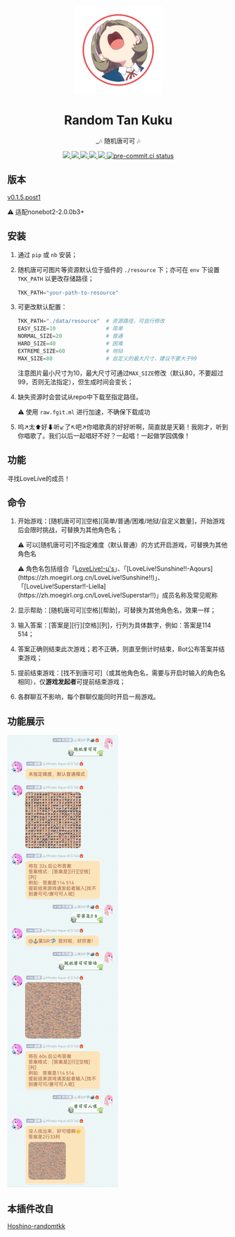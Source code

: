 <div align="center">
    <img width="200" src="tkk_logo.png" alt="logo"></br>

# Random Tan Kuku

_🎶 随机唐可可 🎶


</div>
<p align="center">
  
  <a href="https://github.com/MinatoAquaCrews/nonebot_plugin_randomtkk/blob/master/LICENSE">
    <img src="https://img.shields.io/github/license/MinatoAquaCrews/nonebot_plugin_randomtkk?color=blue">
  </a>

  <a href="https://github.com/nonebot/nonebot2">
    <img src="https://img.shields.io/badge/nonebot2-2.0.0b3+-green">
  </a>

  <a href="https://github.com/MinatoAquaCrews/nonebot_plugin_randomtkk/releases/tag/v0.1.5.post1">
    <img src="https://img.shields.io/github/v/release/MinatoAquaCrews/nonebot_plugin_randomtkk?color=orange">
  </a>

  <a href="https://www.codefactor.io/repository/github/MinatoAquaCrews/nonebot_plugin_randomtkk">
    <img src="https://img.shields.io/codefactor/grade/github/MinatoAquaCrews/nonebot_plugin_randomtkk/master?color=red">
  </a>

  <a href="https://github.com/MinatoAquaCrews/nonebot_plugin_randomtkk">
    <img src="https://img.shields.io/pypi/dm/nonebot_plugin_randomtkk">
  </a>

  <a href="https://results.pre-commit.ci/latest/github/MinatoAquaCrews/nonebot_plugin_randomtkk/master">
	<img src="https://results.pre-commit.ci/badge/github/MinatoAquaCrews/nonebot_plugin_randomtkk/master.svg" alt="pre-commit.ci status">
  </a>
  
</p>

## 版本

[v0.1.5.post1](https://github.com/MinatoAquaCrews/nonebot_plugin_randomtkk/releases/tag/v0.1.5.post1)

⚠ 适配nonebot2-2.0.0b3+

## 安装

1. 通过 `pip` 或 `nb` 安装；

2. 随机唐可可图片等资源默认位于插件的 `./resource` 下；亦可在 `env` 下设置 `TKK_PATH` 以更改存储路径；

    ```python
    TKK_PATH="your-path-to-resource"
    ```

3. 可更改默认配置：

    ```python
    TKK_PATH="./data/resource"  # 资源路径，可自行修改
    EASY_SIZE=10                # 简单
    NORMAL_SIZE=20              # 普通
    HARD_SIZE=40                # 困难
    EXTREME_SIZE=60             # 地狱
    MAX_SIZE=80                 # 自定义的最大尺寸，建议不要大于99
    ```

    注意图片最小尺寸为10，最大尺寸可通过`MAX_SIZE`修改（默认80，不要超过99，否则无法指定），但生成时间会变长；
    
4. 缺失资源时会尝试从repo中下载至指定路径。

    ⚠ 使用 `raw.fgit.ml` 进行加速，不确保下载成功

5. 呜↗太⬆好⬇听↙了↖吧↗你唱歌真的好好听啊，简直就是天籁！我刚才，听到你唱歌了。我们以后一起唱好不好？一起唱！一起做学园偶像！

## 功能

寻找LoveLive的成员！

## 命令

1. 开始游戏：[随机唐可可][空格][简单/普通/困难/地狱/自定义数量]，开始游戏后会限时挑战，可替换为其他角色名；

    ⚠ 可以[随机唐可可]不指定难度（默认普通）的方式开启游戏，可替换为其他角色名

    ⚠ 角色名包括组合「[LoveLive!-μ's](https://zh.moegirl.org.cn/LoveLive!)」、「[LoveLive!Sunshine!!-Aqours](https://zh.moegirl.org.cn/LoveLive!Sunshine!!)」、「[LoveLive!Superstar!!-Liella](https://zh.moegirl.org.cn/LoveLive!Superstar!!)」成员名称及常见昵称

2. 显示帮助：[随机唐可可][空格][帮助]，可替换为其他角色名，效果一样；

3. 输入答案：[答案是][行][空格][列]，行列为具体数字，例如：答案是114 514；

4. 答案正确则结束此次游戏；若不正确，则直至倒计时结束，Bot公布答案并结束游戏；

5. 提前结束游戏：[找不到唐可可]（或其他角色名，需要与开启时输入的角色名相同），仅**游戏发起者**可提前结束游戏；

6. 各群聊互不影响，每个群聊仅能同时开启一局游戏。

## 功能展示

![tkk_display](./tkk_display.jpg)

## 本插件改自

[Hoshino-randomtkk](https://github.com/kosakarin/hoshino_big_cockroach)